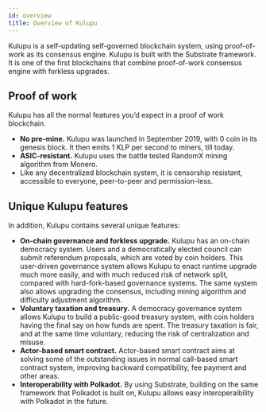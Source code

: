 ```yaml
---
id: overview
title: Overview of Kulupu
---
```


Kulupu is a self-updating self-governed blockchain system, using
proof-of-work as its consensus engine. Kulupu is built with the
Substrate framework. It is one of the first blockchains that combine
proof-of-work consensus engine with forkless upgrades.

## Proof of work

Kulupu has all the normal features you’d expect in a proof of work
blockchain.

* **No pre-mine.** Kulupu was launched in September 2019, with 0 coin in its genesis block. It then emits 1 KLP per second to miners, till today.
* **ASIC-resistant.** Kulupu uses the battle tested RandomX mining algorithm from Monero.
* Like any decentralized blockchain system, it is censorship resistant, accessible to everyone, peer-to-peer and permission-less.

## Unique Kulupu features

In addition, Kulupu contains several unique features:

* **On-chain governance and forkless upgrade.** Kulupu has an on-chain
  democracy system. Users and a democratically elected council can
  submit referendum proposals, which are voted by coin holders. This
  user-driven governance system allows Kulupu to enact runtime upgrade
  much more easily, and with much reduced risk of network split,
  compared with hard-fork-based governance systems. The same system
  also allows upgrading the consensus, including mining algorithm and
  difficulty adjustment algorithm.
* **Voluntary taxation and treasury.** A democracy governance system
  allows Kulupu to build a public-good treasury system, with coin
  holders having the final say on how funds are spent. The treasury
  taxation is fair, and at the same time voluntary, reducing the risk
  of centralization and misuse.
* **Actor-based smart contract.** Actor-based smart contract aims at
  solving some of the outstanding issues in normal call-based smart
  contract system, improving backward compatibility, fee payment and
  other areas.
* **Interoperability with Polkadot.** By using Substrate, building on
  the same framework that Polkadot is built on, Kulupu allows easy
  interoperaibility with Polkadot in the future.

